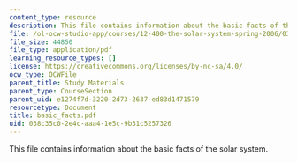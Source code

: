 ```yaml
---
content_type: resource
description: This file contains information about the basic facts of the solar system.
file: /ol-ocw-studio-app/courses/12-400-the-solar-system-spring-2006/038c35c02e4caaa41e5c9b31c5257326_basic_facts.pdf
file_size: 44850
file_type: application/pdf
learning_resource_types: []
license: https://creativecommons.org/licenses/by-nc-sa/4.0/
ocw_type: OCWFile
parent_title: Study Materials
parent_type: CourseSection
parent_uid: e1274f7d-3220-2d73-2637-ed83d1471579
resourcetype: Document
title: basic_facts.pdf
uid: 038c35c0-2e4c-aaa4-1e5c-9b31c5257326
---
```

This file contains information about the basic facts of the solar system.